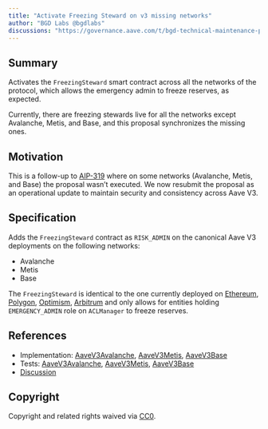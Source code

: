```yaml
---
title: "Activate Freezing Steward on v3 missing networks"
author: "BGD Labs @bgdlabs"
discussions: "https://governance.aave.com/t/bgd-technical-maintenance-proposals/15274"
---
```


## Summary

Activates the `FreezingSteward` smart contract across all the networks of the protocol, which allows the emergency admin to freeze reserves, as expected.

Currently, there are freezing stewards live for all the networks except Avalanche, Metis, and Base, and this proposal synchronizes the missing ones.

## Motivation

This is a follow-up to [AIP-319](https://app.aave.com/governance/proposal/319/) where on some networks (Avalanche, Metis, and Base) the proposal wasn’t executed. We now resubmit the proposal as an operational update to maintain security and consistency across Aave V3.

## Specification

Adds the `FreezingSteward` contract as `RISK_ADMIN` on the canonical Aave V3 deployments on the following networks:

- Avalanche
- Metis
- Base

The `FreezingSteward` is identical to the one currently deployed on [Ethereum](https://etherscan.io/address/0x2eE68ACb6A1319de1b49DC139894644E424fefD6#code), [Polygon](https://polygonscan.com/address/0xa7b40ed4dfAC9255EA9Dd218A3874f380D9FbBEB), [Optimism](https://optimistic.etherscan.io/address/0x3829943c53F2d00e20B58475aF19716724bF90Ba), [Arbitrum](https://arbiscan.io/address/0xe59470b3be3293534603487e00a44c72f2cd466d) and only allows for entities holding `EMERGENCY_ADMIN` role on `ACLManager` to freeze reserves.

## References

- Implementation: [AaveV3Avalanche](https://github.com/bgd-labs/aave-proposals/blob/eb3b1855f4d9e40d9a84bba5ee45b1c449f219ec/src/20230907_AaveV3_Multi_FreezeStewards/AaveV3_Avalanche_FreezeStewards_20230907.sol), [AaveV3Metis](https://github.com/bgd-labs/aave-proposals/blob/eb3b1855f4d9e40d9a84bba5ee45b1c449f219ec/src/20230907_AaveV3_Multi_FreezeStewards/AaveV3_Metis_FreezeStewards_20230907.sol), [AaveV3Base](https://github.com/bgd-labs/aave-proposals/blob/eb3b1855f4d9e40d9a84bba5ee45b1c449f219ec/src/20230907_AaveV3_Multi_FreezeStewards/AaveV3_Base_FreezeStewards_20230907.sol)
- Tests: [AaveV3Avalanche](https://github.com/bgd-labs/aave-proposals/blob/eb3b1855f4d9e40d9a84bba5ee45b1c449f219ec/src/20230907_AaveV3_Multi_FreezeStewards/AaveV3_Avalanche_FreezeStewards_20230907.t.sol), [AaveV3Metis](https://github.com/bgd-labs/aave-proposals/blob/eb3b1855f4d9e40d9a84bba5ee45b1c449f219ec/src/20230907_AaveV3_Multi_FreezeStewards/AaveV3_Metis_FreezeStewards_20230907.t.sol), [AaveV3Base](https://github.com/bgd-labs/aave-proposals/blob/eb3b1855f4d9e40d9a84bba5ee45b1c449f219ec/src/20230907_AaveV3_Multi_FreezeStewards/AaveV3_Base_FreezeStewards_20230907.t.sol)
- [Discussion](https://governance.aave.com/t/bgd-technical-maintenance-proposals/15274)

## Copyright

Copyright and related rights waived via [CC0](https://creativecommons.org/publicdomain/zero/1.0/).

